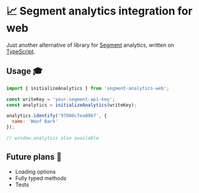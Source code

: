 # 📈 Segment analytics integration for web

Just another alternative of library for [Segment](https://segment.com/) analytics, written on [TypeScript](https://www.typescriptlang.org/index.html).

## Usage 🎓

```js
import { initializeAnalytics } from 'segment-analytics-web';

const writeKey = 'your-segment-api-key';
const analytics = initializeAnalytics(writeKey);

analytics.identify('97980cfea0067', {
  name: 'Woof Bark'
});

// window.analytics also available
```

## Future plans 🧐

* Loading options
* Fully typed methods
* Tests
